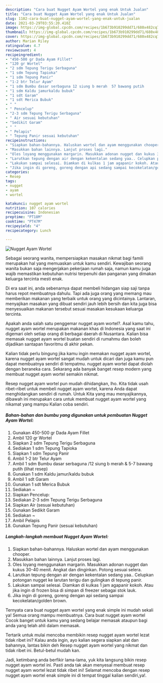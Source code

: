 ```yaml
---
description: "Cara buat Nugget Ayam Wortel yang enak Untuk Jualan"
title: "Cara buat Nugget Ayam Wortel yang enak Untuk Jualan"
slug: 1102-cara-buat-nugget-ayam-wortel-yang-enak-untuk-jualan
date: 2021-03-29T03:55:20.410Z
image: https://img-global.cpcdn.com/recipes/1b673b910299dd71/680x482cq70/nugget-ayam-wortel-foto-resep-utama.jpg
thumbnail: https://img-global.cpcdn.com/recipes/1b673b910299dd71/680x482cq70/nugget-ayam-wortel-foto-resep-utama.jpg
cover: https://img-global.cpcdn.com/recipes/1b673b910299dd71/680x482cq70/nugget-ayam-wortel-foto-resep-utama.jpg
author: Marian Riley
ratingvalue: 4.7
reviewcount: 4
recipeingredient:
- "450-500 gr Dada Ayam Fillet"
- "120 gr Wortel"
- "2 sdm Tepung Terigu Serbaguna"
- "1 sdm Tepung Tapioka"
- "1 sdm Tepung Panir"
- "1-2 btr Telur Ayam"
- "1 sdm Bumbu dasar serbaguna 12 siung b merah  57 bawang putih           lihat resep"
- "1 sdm Kaldu jamurkaldu bubuk"
- "1 sdt Garam"
- "1 sdt Merica Bubuk"
- " "
- " Pencelup"
- "2-3 sdm Tepung Terigu Serbaguna"
- " Air sesuai kebutuhan"
- "Sedikit Garam"
- " "
- " Pelapis"
- " Tepung Panir sesuai kebutuhan"
recipeinstructions:
- "Siapkan bahan-bahannya. Haluskan wortel dan ayam menggunakan chooper."
- "Masukkan bahan lainnya. Lanjut proses lagi."
- "Oles loyang menggunakan margarin. Masukkan adonan nugget dan kukus 30-40 menit. Angkat dan dinginkan. Potong sesuai selera."
- "Larutkan tepung dengan air dengan kekentalan sedang yaa.. Celupkan potongan nugget ke larutan terigu dan gulingkan di tepung panir."
- "Lakukan sampai selesai. Diamkan di kulkas 1 jam agapanir kokoh. Atau jika ingin di frozen bisa di simpan di freezer sebagai stok lauk."
- "Jika ingin di goreng, goreng dengan api sedang sampai kecokelatan/golden brown."
categories:
- Resep
tags:
- nugget
- ayam
- wortel

katakunci: nugget ayam wortel 
nutrition: 107 calories
recipecuisine: Indonesian
preptime: "PT18M"
cooktime: "PT47M"
recipeyield: "4"
recipecategory: Lunch

---
```



![Nugget Ayam Wortel](https://img-global.cpcdn.com/recipes/1b673b910299dd71/680x482cq70/nugget-ayam-wortel-foto-resep-utama.jpg)

Sebagai seorang wanita, mempersiapkan masakan nikmat bagi famili merupakan hal yang memuaskan untuk kamu sendiri. Kewajiban seorang  wanita bukan saja mengerjakan pekerjaan rumah saja, namun kamu juga wajib memastikan kebutuhan nutrisi terpenuhi dan panganan yang dimakan keluarga tercinta mesti enak.

Di era  saat ini, anda sebenarnya dapat membeli hidangan siap saji tanpa harus repot membuatnya dahulu. Tapi ada juga orang yang memang mau memberikan makanan yang terbaik untuk orang yang dicintainya. Lantaran, menyajikan masakan yang dibuat sendiri jauh lebih bersih dan kita juga bisa menyesuaikan makanan tersebut sesuai masakan kesukaan keluarga tercinta. 



Apakah anda salah satu penggemar nugget ayam wortel?. Asal kamu tahu, nugget ayam wortel merupakan makanan khas di Indonesia yang saat ini digemari oleh setiap orang di berbagai daerah di Nusantara. Kalian bisa memasak nugget ayam wortel buatan sendiri di rumahmu dan boleh dijadikan santapan favoritmu di akhir pekan.

Kalian tidak perlu bingung jika kamu ingin memakan nugget ayam wortel, karena nugget ayam wortel sangat mudah untuk dicari dan juga kamu pun dapat membuatnya sendiri di tempatmu. nugget ayam wortel dapat diolah dengan beraneka cara. Sekarang ada banyak banget resep modern yang membuat nugget ayam wortel semakin nikmat.

Resep nugget ayam wortel pun mudah dihidangkan, lho. Kita tidak usah ribet-ribet untuk membeli nugget ayam wortel, karena Anda dapat menghidangkan sendiri di rumah. Untuk Kita yang mau menyajikannya, dibawah ini merupakan cara untuk membuat nugget ayam wortel yang nikamat yang mampu Kalian coba sendiri.

<!--inarticleads1-->

##### Bahan-bahan dan bumbu yang digunakan untuk pembuatan Nugget Ayam Wortel:

1. Gunakan 450-500 gr Dada Ayam Fillet
1. Ambil 120 gr Wortel
1. Siapkan 2 sdm Tepung Terigu Serbaguna
1. Sediakan 1 sdm Tepung Tapioka
1. Siapkan 1 sdm Tepung Panir
1. Ambil 1-2 btr Telur Ayam
1. Ambil 1 sdm Bumbu dasar serbaguna /12 siung b merah &amp; 5-7 bawang putih           (lihat resep)
1. Gunakan 1 sdm Kaldu jamur/kaldu bubuk
1. Ambil 1 sdt Garam
1. Gunakan 1 sdt Merica Bubuk
1. Sediakan  ~
1. Siapkan  Pencelup:
1. Sediakan 2-3 sdm Tepung Terigu Serbaguna
1. Siapkan  Air (sesuai kebutuhan)
1. Gunakan Sedikit Garam
1. Sediakan  ~
1. Ambil  Pelapis
1. Gunakan  Tepung Panir (sesuai kebutuhan)




<!--inarticleads2-->

##### Langkah-langkah membuat Nugget Ayam Wortel:

1. Siapkan bahan-bahannya. Haluskan wortel dan ayam menggunakan chooper.
1. Masukkan bahan lainnya. Lanjut proses lagi.
1. Oles loyang menggunakan margarin. Masukkan adonan nugget dan kukus 30-40 menit. Angkat dan dinginkan. Potong sesuai selera.
1. Larutkan tepung dengan air dengan kekentalan sedang yaa.. Celupkan potongan nugget ke larutan terigu dan gulingkan di tepung panir.
1. Lakukan sampai selesai. Diamkan di kulkas 1 jam agapanir kokoh. Atau jika ingin di frozen bisa di simpan di freezer sebagai stok lauk.
1. Jika ingin di goreng, goreng dengan api sedang sampai kecokelatan/golden brown.




Ternyata cara buat nugget ayam wortel yang enak simple ini mudah sekali ya! Semua orang mampu membuatnya. Cara buat nugget ayam wortel Cocok banget untuk kamu yang sedang belajar memasak ataupun bagi anda yang telah ahli dalam memasak.

Tertarik untuk mulai mencoba membikin resep nugget ayam wortel lezat tidak ribet ini? Kalau anda ingin, ayo kalian segera siapkan alat dan bahannya, lantas bikin deh Resep nugget ayam wortel yang nikmat dan tidak ribet ini. Betul-betul mudah kan. 

Jadi, ketimbang anda berfikir lama-lama, yuk kita langsung bikin resep nugget ayam wortel ini. Pasti anda tak akan menyesal membuat resep nugget ayam wortel lezat tidak ribet ini! Selamat mencoba dengan resep nugget ayam wortel enak simple ini di tempat tinggal kalian sendiri,ya!.

